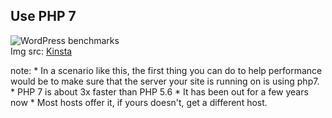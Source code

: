 ##  Use PHP 7

![WordPress benchmarks](https://kinsta.com/wp-content/uploads/2018/02/wordpress-php-benchmarks.png) <!-- .element: class="plain" style="width: 600px; background-color: #ccc;" -->
<br>
Img src: [Kinsta](https://kinsta.com/blog/php-7-hhvm-benchmarks)

note:
    * In a scenario like this, the first thing you can do to help performance would be to make sure that the server your site is running on is using php7.
    * PHP 7 is about 3x faster than PHP 5.6
    * It has been out for a few years now
    * Most hosts offer it, if yours doesn't, get a different host.
